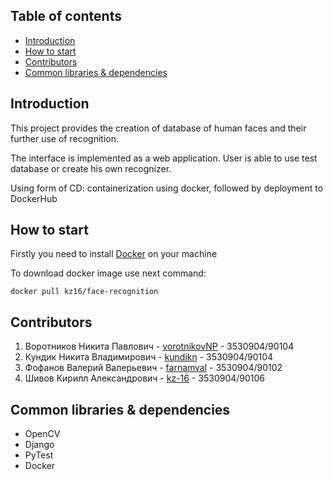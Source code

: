 ## Table of contents

* [Introduction](https://github.com/farnamval/face-recognition#introduction)
* [How to start](https://github.com/farnamval/face-recognition#how-to-start)
* [Contributors](https://github.com/farnamval/face-recognition#contributors)
* [Common libraries & dependencies](https://github.com/farnamval/face-recognition#common-libraries--dependencies)


## Introduction

This project provides the creation of database of human faces and their further use of recognition.

The interface is implemented as a web application. User is able to use test database or create his own recognizer.

Using form of CD: containerization using docker, followed by deployment to DockerHub

## How to start

Firstly you need to install [Docker](https://www.docker.com/products/docker-desktop) on your machine

To download docker image use next command:
```
docker pull kz16/face-recognition
```

## Contributors
1. Воротников Никита Павлович - [vorotnikovNP](https://github.com/vorotnikovNP) - 3530904/90104
2. Кундик Никита Владимирович - [kundikn](https://github.com/kundikn) - 3530904/90104
3. Фофанов Валерий Валерьевич - [farnamval](https://github.com/farnamval) - 3530904/90102
4. Шивов Кирилл Александрович - [kz-16](https://github.com/kz-16) - 3530904/90106

## Common libraries & dependencies

* OpenCV
* Django
* PyTest
* Docker
